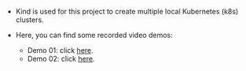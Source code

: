 * Kind is used for this project to create multiple local Kubernetes (k8s) clusters.

* Here, you can find some recorded video demos:

  - Demo 01: click [here](https://drive.google.com/file/d/19F8dYBSmTatAKSb5v7d3yGDBiR7CXbfp/view?usp=drive_link).
  - Demo 02: click [here](https://drive.google.com/file/d/1lyxMUZXkYWD_nRrkYK0hLMFnWgeG5DDr/view?usp=sharing).
